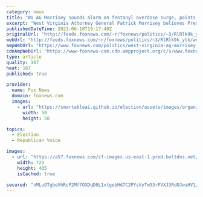 ```yaml
---
category: news
title: "WV AG Morrisey sounds alarm on fentanyl overdose surge, points to Biden border policies"
excerpt: "West Virginia Attorney General Patrick Morrisey believes President Biden's decision to reverse the Trump administration's \"remain in Mexico\" policy has led to a spike in fentanyl trafficking and overdoses within the U.S."
publishedDateTime: 2021-06-18T19:17:48Z
originalUrl: "http://feeds.foxnews.com/~r/foxnews/politics/~3/RlRlk9k_ytk/west-virginia-ag-morrisey-fentanyl-border-crisis"
webUrl: "http://feeds.foxnews.com/~r/foxnews/politics/~3/RlRlk9k_ytk/west-virginia-ag-morrisey-fentanyl-border-crisis"
ampWebUrl: "https://www.foxnews.com/politics/west-virginia-ag-morrisey-fentanyl-border-crisis.amp"
cdnAmpWebUrl: "https://www-foxnews-com.cdn.ampproject.org/c/s/www.foxnews.com/politics/west-virginia-ag-morrisey-fentanyl-border-crisis.amp"
type: article
quality: 167
heat: 167
published: true

provider:
  name: Fox News
  domain: foxnews.com
  images:
    - url: "https://smartableai.github.io/election/assets/images/organizations/foxnews.com-50x50.jpg"
      width: 50
      height: 50

topics:
  - Election
  - Republican Voice

images:
  - url: "https://a57.foxnews.com/cf-images.us-east-1.prod.boltdns.net/v1/static/694940094001/f4825fdb-4550-4464-8fce-f63ed9e63f15/b300c443-2381-4d0a-9e0c-18260b6b831e/1280x720/match/720/405/image.jpg?ve=1&tl=1"
    width: 720
    height: 405
    isCached: true

secured: "nMLuOTgbeVhRcP2Mf7OXDqD0L1xtgebHd7C2PYsVyTm53rFVXJ3RdOJwaHV1/HB19IHIQspWnmkZV2oQKRL7NneJRkaU9qlglmPgJQM5CPI24H+s2i11vBW0Q5ZYhJtyg+IIyO9lSqXXuXnzRomc42bk6vztyKiR80P+0PsdB1LvM19QemZi2GXgE4H7FjjlzKWwJE1mGzVFhrlQodGbVO3dgrn4uec+r6lHu7kLU2yGm0OP5jESfpeKoGxi8UDarMEFysUBmRGKI/m8nTyUGpNN01ahkDnIGwcfH6Ym8EaR2Irc8vpe4PmNI5Bp7zGGe1t2W9hCbaHQyBCnN3ZLbEEKVCBjrNyWFhrMLUenCFM=;twaz2/2lAKrU8ylRiHrSsw=="
---
```


